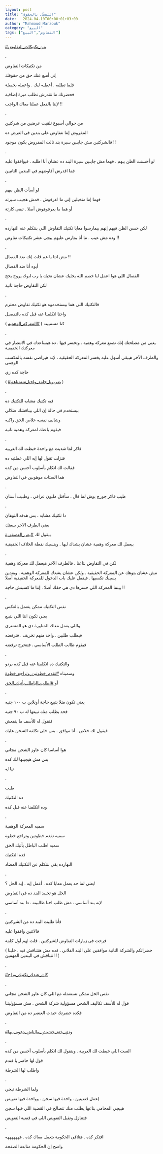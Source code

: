 ```yaml
---
layout: post
title: "التفضّل بالحقوق"
date:   2024-04-10T00:00:01+03:00
author: "Mahmoud Marzouk"
category: "البيع"
tags: ["التفاوض","البيع"]
---
```



[<u>\#من\_تكتيكات\_التفاوض</u>](https://www.facebook.com/hashtag/%D9%85%D9%86_%D8%AA%D9%83%D8%AA%D9%8A%D9%83%D8%A7%D8%AA_%D8%A7%D9%84%D8%AA%D9%81%D8%A7%D9%88%D8%B6?__eep__=6&__cft__%5b0%5d=AZUDYWhPfp9QMeo1aH9hTofT1W1G7aqqYQQPFZD2HyX_KBZ7PY5wlodWmV5cNil4bJ4e4K-CbTgaLL4ntZRAcAu_IV-qv98lo0EzKTSUxW0Jlk6MTpq-VKEj0JTz9exIrlhz_gM749pd-QX3eNu-bY993kJcBB0rOVY-SUTh78VvghPvAIOqyi8j7Ukw04KzP4E&__tn__=*NK-R)

.

من تكتيكات التفاوض

إني أمنع عنك حق من حقوقك

فلما تطلبه . أعطيه ليك . واعمله بجميلة

فحضرتك ما تقدرش تطلب ميزة إضافية

لإننا بالفعل عملنا معاك الواجب !!

.

من حوالي أسبوع تلقيت عرضين من شركتين

المفروض إننا نتفاوض على بندين في العرض ده

فالشركتين مش جايبين سيرة بند تالت المفروض يكون
موجود !!

.

لو أحسنت الظن بيهم . فهما مش جايبين سيرة البند ده عشان
أنا اطلبه . فيوافقوا عليه

فما اقدرش أفاوضهم في البندين التانيين

.

لو أسأت الظن بيهم

فهما إما متخيلين إني ما اعرفوش . فمش هجيب سيرته

أو هما ما يعرفوهوش أصلا . تبقى كارثة

.

لكن حسن الظن فيهم إنهم بيمارسوا معايا تكتيك التفاوض اللي
بنتكلم عنه النهارده

وده مش عيب . ما أنا بمارس عليهم ييجي عشر تكتيكات
تفاوض !!

.

مش انتا يا عم قلت إنك ضد الفصال !!

أيوه أنا ضد الفصال

الفصال اللي هوا اعمل لنا خصم الله يخليك عشان نحبك يا رب
ابوك يروح يحج

لكن التفاوض حاجة تانية

.

فالتكتيك اللي هما بيستخدموه هو تكتيك تفاوض محترم

واحنا اتكلمنا عنه قبل كده بالتفصيل

كنا مسميينه (
[<u>\#المعركة\_الوهمية</u>](https://www.facebook.com/hashtag/%D8%A7%D9%84%D9%85%D8%B9%D8%B1%D9%83%D8%A9_%D8%A7%D9%84%D9%88%D9%87%D9%85%D9%8A%D8%A9?__eep__=6&__cft__%5b0%5d=AZUDYWhPfp9QMeo1aH9hTofT1W1G7aqqYQQPFZD2HyX_KBZ7PY5wlodWmV5cNil4bJ4e4K-CbTgaLL4ntZRAcAu_IV-qv98lo0EzKTSUxW0Jlk6MTpq-VKEj0JTz9exIrlhz_gM749pd-QX3eNu-bY993kJcBB0rOVY-SUTh78VvghPvAIOqyi8j7Ukw04KzP4E&__tn__=*NK-R)
)

.

يعني من مصلحتك إنك تصنع معركة وهمية . وتخسر فيها . ده
هيساعدك في الانتصار في معركتك الحقيقية

والطرف الآخر هيبقى أسهل عليه يخسر المعركة الحقيقية .
لإنه هيراضي نفسه بالمكسب الوهمي

حاجة كده زي

(
[<u>\#ضربونا\_جامد\_واحنا\_شتمناهم</u>](https://www.facebook.com/hashtag/%D8%B6%D8%B1%D8%A8%D9%88%D9%86%D8%A7_%D8%AC%D8%A7%D9%85%D8%AF_%D9%88%D8%A7%D8%AD%D9%86%D8%A7_%D8%B4%D8%AA%D9%85%D9%86%D8%A7%D9%87%D9%85?__eep__=6&__cft__%5b0%5d=AZUDYWhPfp9QMeo1aH9hTofT1W1G7aqqYQQPFZD2HyX_KBZ7PY5wlodWmV5cNil4bJ4e4K-CbTgaLL4ntZRAcAu_IV-qv98lo0EzKTSUxW0Jlk6MTpq-VKEj0JTz9exIrlhz_gM749pd-QX3eNu-bY993kJcBB0rOVY-SUTh78VvghPvAIOqyi8j7Ukw04KzP4E&__tn__=*NK-R)
)

.

فيه تكتيك مشابه للتكتيك ده

بيستخدم في حالة إن اللي بيناقشك ضلالي

وشايف نفسه خلاص الحق راكبه

فيقوم باعتك لمعركة وهمية تانية

.

فاكر لما شديت مع واحدة خبطت لك العربية

فنزلت تقول لها إيه اللي عملتيه ده

فقالت لك اتكلم بأسلوب أحسن من كده

هما الستات موهوبين في التفاوض

.

طيب فاكر جورج بوش لما قال . سأقتل مليون عراقي . وطبيب
أسنان

.

دا تكتيك مشابه . بس هدفه التوهان

يعني الطرف الآخر بيبعتك

بيقول لك
[<u>\#بص\_العصفورة</u>](https://www.facebook.com/hashtag/%D8%A8%D8%B5_%D8%A7%D9%84%D8%B9%D8%B5%D9%81%D9%88%D8%B1%D8%A9?__eep__=6&__cft__%5b0%5d=AZUDYWhPfp9QMeo1aH9hTofT1W1G7aqqYQQPFZD2HyX_KBZ7PY5wlodWmV5cNil4bJ4e4K-CbTgaLL4ntZRAcAu_IV-qv98lo0EzKTSUxW0Jlk6MTpq-VKEj0JTz9exIrlhz_gM749pd-QX3eNu-bY993kJcBB0rOVY-SUTh78VvghPvAIOqyi8j7Ukw04KzP4E&__tn__=*NK-R)

بيعمل لك معركة وهمية عشان يشدك ليها . وينسيك نقطة الخلاف
الحقيقية

.

لكن في التفاوض بتاعنا . فالطرف الآخر هيعمل لك معركة
وهمية

مش عشان يتوهك عن المعركة الحقيقية . ولكن عشان يشدك
للمعركة الوهمية . وبعدين يسيبك تكسبها . فيقفل عليك باب الدخول للمعركة
الحقيقية أصلا

بينما المعركة اللي خسرها دي هي حقك أصلا . إنتا ما كسبتش
حاجة !!

.

نفس التكتيك ممكن يتعمل بالعكس

يعني تكون انتا اللي بتبيع

واللي يعمل معاك المناورة دي هو المشتري

فيطلب طلبين . واحد منهم تخريف . فترفضه

فيقوم طالب الطلب الأساسي . فتتحرج ترفضه

.

والتكتيك ده اتكلمنا عنه قبل كده بردو

وسميناه
[<u>\#تقدم\_خطوتين\_وتراجع\_خطوة</u>](https://www.facebook.com/hashtag/%D8%AA%D9%82%D8%AF%D9%85_%D8%AE%D8%B7%D9%88%D8%AA%D9%8A%D9%86_%D9%88%D8%AA%D8%B1%D8%A7%D8%AC%D8%B9_%D8%AE%D8%B7%D9%88%D8%A9?__eep__=6&__cft__%5b0%5d=AZUDYWhPfp9QMeo1aH9hTofT1W1G7aqqYQQPFZD2HyX_KBZ7PY5wlodWmV5cNil4bJ4e4K-CbTgaLL4ntZRAcAu_IV-qv98lo0EzKTSUxW0Jlk6MTpq-VKEj0JTz9exIrlhz_gM749pd-QX3eNu-bY993kJcBB0rOVY-SUTh78VvghPvAIOqyi8j7Ukw04KzP4E&__tn__=*NK-R)

أو
[<u>\#اطلب\_الباطل\_يأتيك\_الحق</u>](https://www.facebook.com/hashtag/%D8%A7%D8%B7%D9%84%D8%A8_%D8%A7%D9%84%D8%A8%D8%A7%D8%B7%D9%84_%D9%8A%D8%A3%D8%AA%D9%8A%D9%83_%D8%A7%D9%84%D8%AD%D9%82?__eep__=6&__cft__%5b0%5d=AZUDYWhPfp9QMeo1aH9hTofT1W1G7aqqYQQPFZD2HyX_KBZ7PY5wlodWmV5cNil4bJ4e4K-CbTgaLL4ntZRAcAu_IV-qv98lo0EzKTSUxW0Jlk6MTpq-VKEj0JTz9exIrlhz_gM749pd-QX3eNu-bY993kJcBB0rOVY-SUTh78VvghPvAIOqyi8j7Ukw04KzP4E&__tn__=*NK-R)

.

يعني تكون مثلا بتبيع حاجة أونلاين ب ١٠٠ جنيه

فحد يطلب منك تبيعها له ب ٩٠ جنيه

فتقول له للأسف ما ينفعش

فيقول لك خلاص . أنا موافق . بس خلي تكلفة الشحن
عليك

.

هوا أساسا كان عاوز الشحن مجاني

بس مش هيجيبها لك كده

تبا له

.

طيب

ده التكتيك

وده اتكلمنا عنه قبل كده

.

سميه المعركة الوهمية

سميه تقدم خطوتين وتراجع خطوة

سميه اطلب الباطل يأتيك الحق

فده التكتيك

النهارده بقى بنتكلم عن التكتيك المضاد

.

يعني لما حد يعمل معايا كده . أعمل إيه . إيه الحل
؟!

الحل هو تحييد البند ده في التفاوض

لإنه بند أساسي . مش طلب احنا طالبينه . دا بند
أساسي

.

فأنا طلبت البند ده من الشركتين

فالاتنين وافقوا عليه

فرحت في زيارات التفاوض للشركتين . قلت لهم أول
كلمة

( حضراتكم والشركة التانية موافقين على البند الفلاني .
فده مش هنتناقش فيه . خلينا نتناقش في البندين المهمين !! )

.

[<u>\#كان\_عندك\_تكتيك\_وراح</u>](https://www.facebook.com/hashtag/%D9%83%D8%A7%D9%86_%D8%B9%D9%86%D8%AF%D9%83_%D8%AA%D9%83%D8%AA%D9%8A%D9%83_%D9%88%D8%B1%D8%A7%D8%AD?__eep__=6&__cft__%5b0%5d=AZUDYWhPfp9QMeo1aH9hTofT1W1G7aqqYQQPFZD2HyX_KBZ7PY5wlodWmV5cNil4bJ4e4K-CbTgaLL4ntZRAcAu_IV-qv98lo0EzKTSUxW0Jlk6MTpq-VKEj0JTz9exIrlhz_gM749pd-QX3eNu-bY993kJcBB0rOVY-SUTh78VvghPvAIOqyi8j7Ukw04KzP4E&__tn__=*NK-R)

.

نفس الحل ممكن تستعمله مع اللي كان عاوز الشحن
مجاني

قول له للأسف تكاليف الشحن مسؤولية شركة الشحن . مش
مسؤوليتنا

فكده حضرتك حيدت العنصر ده من التفاوض

.

[<u>\#ودي\_حتة\_حشيش\_مالناش\_دعوة\_بيها</u>](https://www.facebook.com/hashtag/%D9%88%D8%AF%D9%8A_%D8%AD%D8%AA%D8%A9_%D8%AD%D8%B4%D9%8A%D8%B4_%D9%85%D8%A7%D9%84%D9%86%D8%A7%D8%B4_%D8%AF%D8%B9%D9%88%D8%A9_%D8%A8%D9%8A%D9%87%D8%A7?__eep__=6&__cft__%5b0%5d=AZUDYWhPfp9QMeo1aH9hTofT1W1G7aqqYQQPFZD2HyX_KBZ7PY5wlodWmV5cNil4bJ4e4K-CbTgaLL4ntZRAcAu_IV-qv98lo0EzKTSUxW0Jlk6MTpq-VKEj0JTz9exIrlhz_gM749pd-QX3eNu-bY993kJcBB0rOVY-SUTh78VvghPvAIOqyi8j7Ukw04KzP4E&__tn__=*NK-R)

.

الست اللي خبطت لك العربية . وبتقول لك اتكلم بأسلوب أحسن
من كده

قول لها حاضر يا فندم

واطلب لها الشرطة

.

ولما الشرطة تيجي

إعمل قضيتين . واحدة فيها سجن . وواحدة فيها تعويض

هييجي المحامي بتاعها يطلب منك تتصالح في القضية اللي فيها
سجن

فتتنازل وتقبل التعويض اللي في قضية التعويض

.

افتكر كده . هتلاقي الحكومة بتعمل معاك كده .
هههههههه

واضح إن الحكومة متابعة الصفحة
